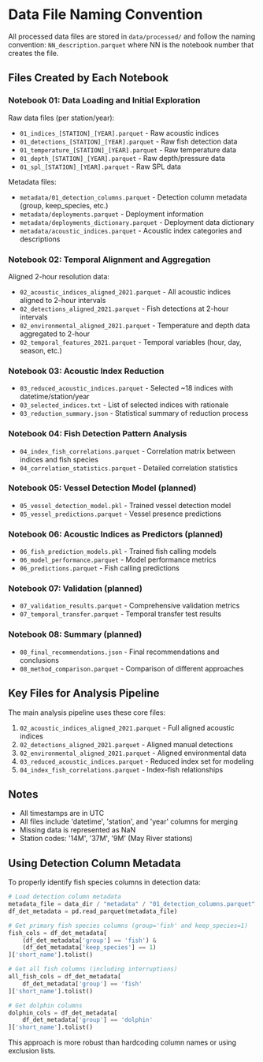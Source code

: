 # Data File Naming Convention

All processed data files are stored in `data/processed/` and follow the naming convention:
`NN_description.parquet` where NN is the notebook number that creates the file.

## Files Created by Each Notebook

### Notebook 01: Data Loading and Initial Exploration
Raw data files (per station/year):
- `01_indices_[STATION]_[YEAR].parquet` - Raw acoustic indices
- `01_detections_[STATION]_[YEAR].parquet` - Raw fish detection data  
- `01_temperature_[STATION]_[YEAR].parquet` - Raw temperature data
- `01_depth_[STATION]_[YEAR].parquet` - Raw depth/pressure data
- `01_spl_[STATION]_[YEAR].parquet` - Raw SPL data

Metadata files:
- `metadata/01_detection_columns.parquet` - Detection column metadata (group, keep_species, etc.)
- `metadata/deployments.parquet` - Deployment information
- `metadata/deployments_dictionary.parquet` - Deployment data dictionary  
- `metadata/acoustic_indices.parquet` - Acoustic index categories and descriptions

### Notebook 02: Temporal Alignment and Aggregation
Aligned 2-hour resolution data:
- `02_acoustic_indices_aligned_2021.parquet` - All acoustic indices aligned to 2-hour intervals
- `02_detections_aligned_2021.parquet` - Fish detections at 2-hour intervals
- `02_environmental_aligned_2021.parquet` - Temperature and depth data aggregated to 2-hour
- `02_temporal_features_2021.parquet` - Temporal variables (hour, day, season, etc.)

### Notebook 03: Acoustic Index Reduction
- `03_reduced_acoustic_indices.parquet` - Selected ~18 indices with datetime/station/year
- `03_selected_indices.txt` - List of selected indices with rationale
- `03_reduction_summary.json` - Statistical summary of reduction process

### Notebook 04: Fish Detection Pattern Analysis
- `04_index_fish_correlations.parquet` - Correlation matrix between indices and fish species
- `04_correlation_statistics.parquet` - Detailed correlation statistics

### Notebook 05: Vessel Detection Model (planned)
- `05_vessel_detection_model.pkl` - Trained vessel detection model
- `05_vessel_predictions.parquet` - Vessel presence predictions

### Notebook 06: Acoustic Indices as Predictors (planned)
- `06_fish_prediction_models.pkl` - Trained fish calling models
- `06_model_performance.parquet` - Model performance metrics
- `06_predictions.parquet` - Fish calling predictions

### Notebook 07: Validation (planned)
- `07_validation_results.parquet` - Comprehensive validation metrics
- `07_temporal_transfer.parquet` - Temporal transfer test results

### Notebook 08: Summary (planned)
- `08_final_recommendations.json` - Final recommendations and conclusions
- `08_method_comparison.parquet` - Comparison of different approaches

## Key Files for Analysis Pipeline

The main analysis pipeline uses these core files:
1. `02_acoustic_indices_aligned_2021.parquet` - Full aligned acoustic indices
2. `02_detections_aligned_2021.parquet` - Aligned manual detections
3. `02_environmental_aligned_2021.parquet` - Aligned environmental data
4. `03_reduced_acoustic_indices.parquet` - Reduced index set for modeling
5. `04_index_fish_correlations.parquet` - Index-fish relationships

## Notes
- All timestamps are in UTC
- All files include 'datetime', 'station', and 'year' columns for merging
- Missing data is represented as NaN
- Station codes: '14M', '37M', '9M' (May River stations)

## Using Detection Column Metadata

To properly identify fish species columns in detection data:

```python
# Load detection column metadata
metadata_file = data_dir / "metadata" / "01_detection_columns.parquet"
df_det_metadata = pd.read_parquet(metadata_file)

# Get primary fish species columns (group='fish' and keep_species=1)
fish_cols = df_det_metadata[
    (df_det_metadata['group'] == 'fish') & 
    (df_det_metadata['keep_species'] == 1)
]['short_name'].tolist()

# Get all fish columns (including interruptions)
all_fish_cols = df_det_metadata[
    df_det_metadata['group'] == 'fish'
]['short_name'].tolist()

# Get dolphin columns
dolphin_cols = df_det_metadata[
    df_det_metadata['group'] == 'dolphin'
]['short_name'].tolist()
```

This approach is more robust than hardcoding column names or using exclusion lists.